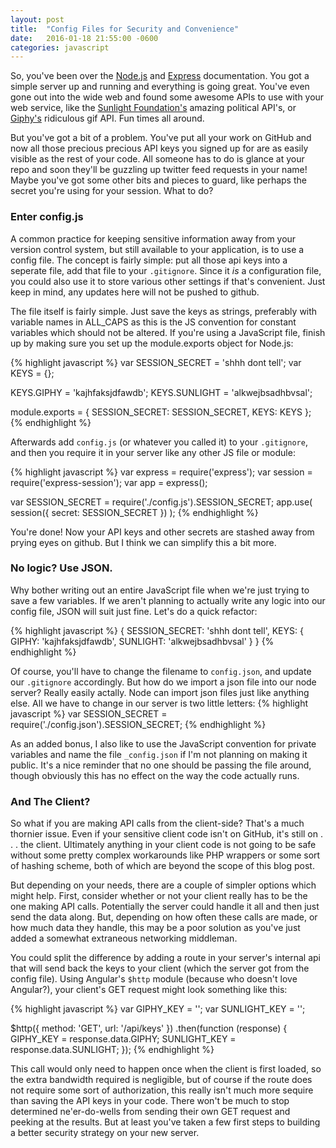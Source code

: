 ```yaml
---
layout: post
title:  "Config Files for Security and Convenience"
date:   2016-01-18 21:55:00 -0600
categories: javascript
---
```

So, you've been over the [Node.js](https://nodejs.org/en/) and [Express](http://expressjs.com) documentation. You got a simple server up and running and everything is going great. You've even gone out into the wide web and found some awesome APIs to use with your web service, like the [Sunlight Foundation's](https://sunlightfoundation.com/api/) amazing political API's, or [Giphy's](https://api.giphy.com) ridiculous gif API. Fun times all around.

But you've got a bit of a problem. You've put all your work on GitHub and now all those precious precious API keys you signed up for are as easily visible as the rest of your code. All someone has to do is glance at your repo and soon they'll be guzzling up twitter feed requests in your name! Maybe you've got some other bits and pieces to guard, like perhaps the secret you're using for your session. What to do?

### Enter config.js

A common practice for keeping sensitive information away from your version control system, but still available to your application, is to use a config file. The concept is fairly simple: put all those api keys into a seperate file, add that file to your `.gitignore`. Since it *is* a configuration file, you could also use it to store various other settings if that's convenient. Just keep in mind, any updates here will not be pushed to github.

The file itself is fairly simple. Just save the keys as strings, preferably with variable names in ALL_CAPS as this is the JS convention for constant variables which should not be altered. If you're using a JavaScript file, finish up by making sure you set up the module.exports object for Node.js:

{% highlight javascript %}
var SESSION_SECRET = 'shhh dont tell';
var KEYS = {};

KEYS.GIPHY = 'kajhfaksjdfawdb';
KEYS.SUNLIGHT = 'alkwejbsadhbvsal';


module.exports = {
  SESSION_SECRET: SESSION_SECRET,
  KEYS: KEYS
};
{% endhighlight %}

Afterwards add `config.js` (or whatever you called it) to your `.gitignore`, and then you require it in your server like any other JS file or module:

{% highlight javascript %}
var express = require('express');
var session = require('express-session');
var app = express();

var SESSION_SECRET = require('./config.js').SESSION_SECRET;
app.use( session({ secret: SESSION_SECRET }) );
{% endhighlight %}

You're done! Now your API keys and other secrets are stashed away from prying eyes on github. But I think we can simplify this a bit more.

### No logic? Use JSON.

Why bother writing out an entire JavaScript file when we're just trying to save a few variables. If we aren't planning to actually write any logic into our config file, JSON will suit just fine. Let's do a quick refactor:

{% highlight javascript %}
{
  SESSION_SECRET: 'shhh dont tell',
  KEYS: {
    GIPHY: 'kajhfaksjdfawdb',
    SUNLIGHT: 'alkwejbsadhbvsal'
  }
}
{% endhighlight %}

Of course, you'll have to change the filename to `config.json`, and update our `.gitignore` accordingly. But how do we import a json file into our node server? Really easily actally. Node can import json files just like anything else. All we have to change in our server is two little letters:
{% highlight javascript %}
var SESSION_SECRET = require('./config.json').SESSION_SECRET;
{% endhighlight %}

As an added bonus, I also like to use the JavaScript convention for private variables and name the file `_config.json` if I'm not planning on making it public. It's a nice reminder that no one should be passing the file around, though obviously this has no effect on the way the code actually runs.

### And The Client?

So what if you are making API calls from the client-side? That's a much thornier issue. Even if your sensitive client code isn't on GitHub, it's still on . . . the client. Ultimately anything in your client code is not going to be safe without some pretty complex workarounds like PHP wrappers or some sort of hashing scheme, both of which are beyond the scope of this blog post. 

But depending on your needs, there are a couple of simpler options which might help. First, consider whether or not your client really has to be the one making API calls. Potentially the server could handle it all and then just send the data along. But, depending on how often these calls are made, or how much data they handle, this may be a poor solution as you've just added a somewhat extraneous networking middleman.

You could split the difference by adding a route in your server's internal api that will send back the keys to your client (which the server got from the config file). Using Angular's `$http` module (because who doesn't love Angular?), your client's GET request might look something like this:

{% highlight javascript %}
var GIPHY_KEY = '';
var SUNLIGHT_KEY = '';

$http({
  method: 'GET',
  url: '/api/keys'
})
.then(function (response) {
  GIPHY_KEY = response.data.GIPHY;
  SUNLIGHT_KEY = response.data.SUNLIGHT;
});
{% endhighlight %}

This call would only need to happen once when the client is first loaded, so the extra bandwidth required is negligible, but of course if the route does not require some sort of authorization, this really isn't much more sequire than saving the API keys in your code. There won't be much to stop determined ne'er-do-wells from sending their own GET request and peeking at the results. But at least you've taken a few first steps to building a better security strategy on your new server.
